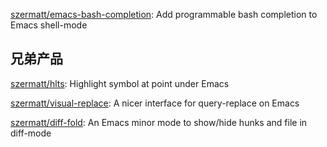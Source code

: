 


[szermatt/emacs-bash-completion](https://github.com/szermatt/emacs-bash-completion): Add programmable bash completion to Emacs shell-mode




## 兄弟产品

[szermatt/hlts](https://github.com/szermatt/hlts): Highlight symbol at point under Emacs

[szermatt/visual-replace](https://github.com/szermatt/visual-replace): A nicer interface for query-replace on Emacs

[szermatt/diff-fold](https://github.com/szermatt/diff-fold): An Emacs minor mode to show/hide hunks and file in diff-mode





